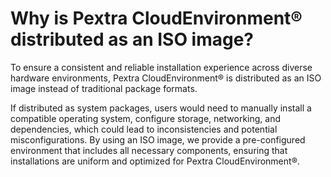 # Why is Pextra CloudEnvironment® distributed as an ISO image?
To ensure a consistent and reliable installation experience across diverse hardware environments, Pextra CloudEnvironment® is distributed as an ISO image instead of traditional package formats.

If distributed as system packages, users would need to manually install a compatible operating system, configure storage, networking, and dependencies, which could lead to inconsistencies and potential misconfigurations. By using an ISO image, we provide a pre-configured environment that includes all necessary components, ensuring that installations are uniform and optimized for Pextra CloudEnvironment®.